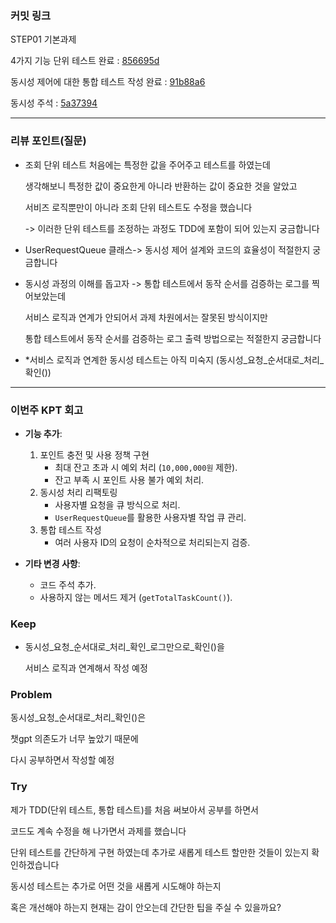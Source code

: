 ### **커밋 링크**
STEP01 기본과제

4가지 기능 단위 테스트 완료 : [856695d](https://github.com/shinbumjun/TDD/commit/856695db24483f5d07365fa85783051bd9a4bedb)

동시성 제어에 대한 통합 테스트 작성 완료 : [91b88a6](https://github.com/shinbumjun/TDD/commit/91b88a6dac9cfe92f3c006b58fb8cbabd19a1d63)

동시성 주석 : [5a37394](https://github.com/shinbumjun/TDD/commit/5a37394713df8519564b8ecbd9b8b45bf50623cd)

---
### **리뷰 포인트(질문)**
- 조회 단위 테스트 처음에는 특정한 값을 주어주고 테스트를 하였는데

  생각해보니 특정한 값이 중요한게 아니라 반환하는 값이 중요한 것을 알았고 

  서비즈 로직뿐만이 아니라 조회 단위 테스트도 수정을 했습니다 

  -> 이러한 단위 테스트를 조정하는 과정도 TDD에 포함이 되어 있는지 궁금합니다


- UserRequestQueue 클래스-> 동시성 제어 설계와 코드의 효율성이 적절한지 궁금합니다

- 동시성 과정의 이해를 돕고자 -> 
  통합 테스트에서 동작 순서를 검증하는 로그를 찍어보았는데

  서비스 로직과 연계가 안되어서 과제 차원에서는 잘못된 방식이지만

  통합 테스트에서 동작 순서를 검증하는 로그 출력 방법으로는 적절한지 궁금합니다

- *서비스 로직과 연계한 동시성 테스트는 아직 미숙지 (동시성_요청_순서대로_처리_확인())
---
### **이번주 KPT 회고**
- **기능 추가**:
  1. 포인트 충전 및 사용 정책 구현
      - 최대 잔고 초과 시 예외 처리 (`10,000,000원` 제한).
      - 잔고 부족 시 포인트 사용 불가 예외 처리.
  2. 동시성 처리 리팩토링
      - 사용자별 요청을 큐 방식으로 처리.
      - `UserRequestQueue`를 활용한 사용자별 작업 큐 관리.
  3. 통합 테스트 작성
      - 여러 사용자 ID의 요청이 순차적으로 처리되는지 검증.

- **기타 변경 사항**:
  - 코드 주석 추가.
  - 사용하지 않는 메서드 제거 (`getTotalTaskCount()`).

### Keep
- 동시성_요청_순서대로_처리_확인_로그만으로_확인()을 

  서비스 로직과 연계해서 작성 예정

### Problem
<!-- 개선이 필요한 점 -->
동시성_요청_순서대로_처리_확인()은 

챗gpt 의존도가 너무 높았기 때문에

다시 공부하면서 작성할 예정

### Try
<!-- 새롭게 시도할 점 -->
제가 TDD(단위 테스트, 통합 테스트)를 처음 써보아서 공부를 하면서 

코드도 계속 수정을 해 나가면서 과제를 했습니다 

단위 테스트를 간단하게 구현 하였는데 추가로 새롭게 테스트 할만한 것들이 있는지 확인하겠습니다

동시성 테스트는 추가로 어떤 것을 새롭게 시도해야 하는지 

혹은 개선해야 하는지 현재는 감이 안오는데 간단한 팁을 주실 수 있을까요?
